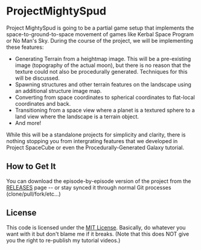 # ProjectMightySpud

Project MightySpud is going to be a partial game setup that implements the space-to-ground-to-space movement of games like Kerbal Space Program or No Man's Sky.  During the course of the project, we will be implementing these features:

* Generating Terrain from a heightmap image. This will be a pre-existing image (topography of the actual moon), but there is no reason that the texture could not also be procedurally generated. Techniques for this will be discussed.
* Spawning structures and other terrain features on the landscape using an additional structure image map.
* Converting from space coordinates to spherical coordinates to flat-local coordinates and back.
* Transitioning from a space view where a planet is a textured sphere to a land view where the landscape is a terrain object.
* And more!

While this will be a standalone projects for simplicity and clarity, there is nothing stopping you from intergrating features that we developed in Project SpaceCube or even the Procedurally-Generated Galaxy tutorial.


## How to Get It

You can download the episode-by-episode version of the project from the [RELEASES](https://github.com/quill18/ProjectMightySpud/releases) page -- or stay synced it through normal Git processes (clone/pull/fork/etc...)

## License

This code is licensed under the [MIT License](LICENSE). Basically, do whatever you want with it but don't blame me if it breaks. (Note that this does NOT give you the right to re-publish my tutorial videos.)

